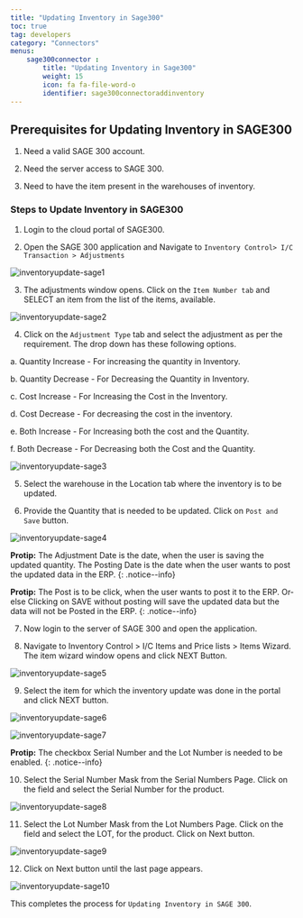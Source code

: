 ```yaml
---
title: "Updating Inventory in Sage300"
toc: true
tag: developers
category: "Connectors"
menus: 
    sage300connector :
        title: "Updating Inventory in Sage300"
        weight: 15
        icon: fa fa-file-word-o
        identifier: sage300connectoraddinventory
---
```



## Prerequisites for Updating Inventory in SAGE300

1.	Need a valid SAGE 300 account.

2.	Need the server access to SAGE 300.

3.	Need to have the item present in the warehouses of inventory.


### Steps to Update Inventory in SAGE300

1. Login to the cloud portal of SAGE300.

2. Open the SAGE 300 application and Navigate to `Inventory Control> I/C Transaction > Adjustments` 

![inventoryupdate-sage1](/staticfiles/connectors/media/application-connector/inventoryupdate-sage1.png)

3. The adjustments window opens. Click on the `Item Number tab` and SELECT an item from the list of the items, available.

![inventoryupdate-sage2](/staticfiles/connectors/media/application-connector/inventoryupdate-sage2.png)

4. Click on the `Adjustment Type` tab and select the adjustment as per the requirement. The drop down has these following options.

a.	Quantity Increase - For increasing the quantity in Inventory.

b.	Quantity Decrease - For Decreasing the Quantity in Inventory.

c.	Cost Increase - For Increasing the Cost in the Inventory.

d.	Cost Decrease - For decreasing the cost in the inventory.

e.	Both Increase - For Increasing both the cost and the Quantity.

f.	Both Decrease - For Decreasing both the Cost and the Quantity.

![inventoryupdate-sage3](/staticfiles/connectors/media/application-connector/inventoryupdate-sage3.png)


5. Select the warehouse in the Location tab where the inventory is to be updated.


6. Provide the Quantity that is needed to be updated. Click on `Post and Save` button.

![inventoryupdate-sage4](/staticfiles/connectors/media/application-connector/inventoryupdate-sage4.png)


**Protip:** The Adjustment Date is the date, when the user is saving the updated quantity. The Posting Date is the date when the user wants to post the updated data in the ERP.
{: .notice--info}

**Protip:** The Post is to be click, when the user wants to post it to the ERP. Or-else Clicking on SAVE without posting will save the updated data 
but the data will not be Posted in the ERP.
{: .notice--info}

7. Now login to the server of SAGE 300 and open the application.

8. Navigate to Inventory Control > I/C Items and Price lists > Items Wizard. The item wizard window opens and click NEXT Button.

![inventoryupdate-sage5](/staticfiles/connectors/media/application-connector/inventoryupdate-sage5.png)

9. Select the item for which the inventory update was done in the portal and click NEXT button.

![inventoryupdate-sage6](/staticfiles/connectors/media/application-connector/inventoryupdate-sage6.png)

![inventoryupdate-sage7](/staticfiles/connectors/media/application-connector/inventoryupdate-sage7.png)

**Protip:** The checkbox Serial Number and the Lot Number is needed to be enabled.
{: .notice--info}

10. Select the Serial Number Mask from the Serial Numbers Page. Click on the field and select the Serial Number for the product.

![inventoryupdate-sage8](/staticfiles/connectors/media/application-connector/inventoryupdate-sage8.png)

11. Select the Lot Number Mask from the Lot Numbers Page. Click on the field and select the LOT, for the product. Click on Next button.

![inventoryupdate-sage9](/staticfiles/connectors/media/application-connector/inventoryupdate-sage9.png)

12. Click on Next button until the last page appears. 

![inventoryupdate-sage10](/staticfiles/connectors/media/application-connector/inventoryupdate-sage10.png)

This completes the process for `Updating Inventory in SAGE 300`.






